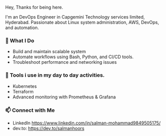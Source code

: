 Hey, Thanks for being here.

I'm an DevOps Engineer in Capgemini Technology services limited, Hyderabad. Passionate about Linux system administration, AWS, DevOps, and automation.

### 💼 What I Do
- Build and maintain scalable system
- Automate workflows using Bash, Python, and CI/CD tools.
- Troubleshoot performance and networking issues

### 🌱 Tools i use in my day to day activities.
- Kubernetes
- Terraform
- Advanced monitoring with Prometheus & Grafana

### 📫 Connect with Me
- LinkedIn https://www.linkedin.com/in/salman-mohammad9849505175/
- dev.to: https://dev.to/salmanhoors
